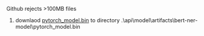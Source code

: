 Github rejects >100MB files 
1) downlaod [pytorch_model.bin](https://drive.google.com/file/d/1WcPQzU0r8cHqoYbfVoUECTvXMv_5qm4d/view?usp=sharing) to directory .\api\model\artifacts\bert-ner-model\pytorch_model.bin 

